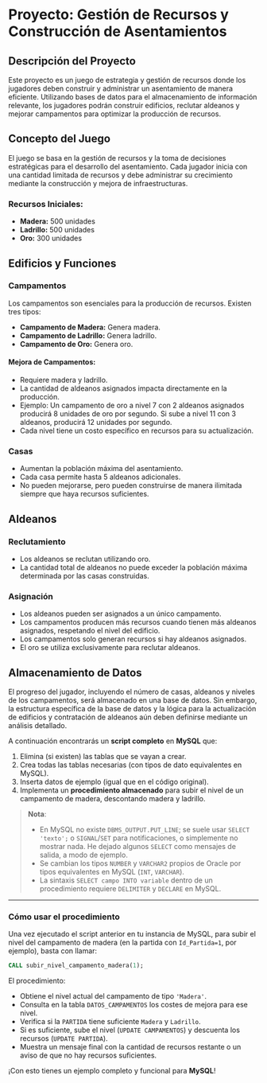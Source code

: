 # Proyecto: Gestión de Recursos y Construcción de Asentamientos

## Descripción del Proyecto

Este proyecto es un juego de estrategia y gestión de recursos donde los jugadores deben construir y administrar un asentamiento de manera eficiente. Utilizando bases de datos para el almacenamiento de información relevante, los jugadores podrán construir edificios, reclutar aldeanos y mejorar campamentos para optimizar la producción de recursos.

## Concepto del Juego

El juego se basa en la gestión de recursos y la toma de decisiones estratégicas para el desarrollo del asentamiento. Cada jugador inicia con una cantidad limitada de recursos y debe administrar su crecimiento mediante la construcción y mejora de infraestructuras.

### Recursos Iniciales:
- **Madera:** 500 unidades
- **Ladrillo:** 500 unidades
- **Oro:** 300 unidades

## Edificios y Funciones

### Campamentos
Los campamentos son esenciales para la producción de recursos. Existen tres tipos:
- **Campamento de Madera:** Genera madera.
- **Campamento de Ladrillo:** Genera ladrillo.
- **Campamento de Oro:** Genera oro.

#### Mejora de Campamentos:
- Requiere madera y ladrillo.
- La cantidad de aldeanos asignados impacta directamente en la producción.
- Ejemplo: Un campamento de oro a nivel 7 con 2 aldeanos asignados producirá 8 unidades de oro por segundo. Si sube a nivel 11 con 3 aldeanos, producirá 12 unidades por segundo.
- Cada nivel tiene un costo específico en recursos para su actualización.

### Casas
- Aumentan la población máxima del asentamiento.
- Cada casa permite hasta 5 aldeanos adicionales.
- No pueden mejorarse, pero pueden construirse de manera ilimitada siempre que haya recursos suficientes.

## Aldeanos

### Reclutamiento
- Los aldeanos se reclutan utilizando oro.
- La cantidad total de aldeanos no puede exceder la población máxima determinada por las casas construidas.

### Asignación
- Los aldeanos pueden ser asignados a un único campamento.
- Los campamentos producen más recursos cuando tienen más aldeanos asignados, respetando el nivel del edificio.
- Los campamentos solo generan recursos si hay aldeanos asignados.
- El oro se utiliza exclusivamente para reclutar aldeanos.

## Almacenamiento de Datos

El progreso del jugador, incluyendo el número de casas, aldeanos y niveles de los campamentos, será almacenado en una base de datos. Sin embargo, la estructura específica de la base de datos y la lógica para la actualización de edificios y contratación de aldeanos aún deben definirse mediante un análisis detallado.


A continuación encontrarás un **script completo** en **MySQL** que:

1. Elimina (si existen) las tablas que se vayan a crear.  
2. Crea todas las tablas necesarias (con tipos de dato equivalentes en MySQL).  
3. Inserta datos de ejemplo (igual que en el código original).  
4. Implementa un **procedimiento almacenado** para subir el nivel de un campamento de madera, descontando madera y ladrillo.  

> **Nota**:  
> - En MySQL no existe `DBMS_OUTPUT.PUT_LINE`; se suele usar `SELECT 'texto';` o `SIGNAL`/`SET` para notificaciones, o simplemente no mostrar nada. He dejado algunos `SELECT` como mensajes de salida, a modo de ejemplo.  
> - Se cambian los tipos `NUMBER` y `VARCHAR2` propios de Oracle por tipos equivalentes en MySQL (`INT`, `VARCHAR`).  
> - La sintaxis `SELECT campo INTO variable` dentro de un procedimiento requiere `DELIMITER` y `DECLARE` en MySQL.

---

### Cómo usar el procedimiento
Una vez ejecutado el script anterior en tu instancia de MySQL, para subir el nivel del campamento de madera (en la partida con `Id_Partida=1`, por ejemplo), basta con llamar:

```sql
CALL subir_nivel_campamento_madera(1);
```

El procedimiento:
- Obtiene el nivel actual del campamento de tipo `'Madera'`.
- Consulta en la tabla `DATOS_CAMPAMENTOS` los costes de mejora para ese nivel.
- Verifica si la `PARTIDA` tiene suficiente `Madera` y `Ladrillo`.
- Si es suficiente, sube el nivel (`UPDATE CAMPAMENTOS`) y descuenta los recursos (`UPDATE PARTIDA`).
- Muestra un mensaje final con la cantidad de recursos restante o un aviso de que no hay recursos suficientes.

¡Con esto tienes un ejemplo completo y funcional para **MySQL**!
